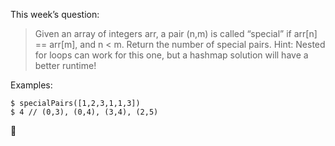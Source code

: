 This week’s question:
> Given an array of integers arr, a pair (n,m) is called “special” if arr[n] == arr[m], and n < m. Return the number of special pairs. Hint: Nested for loops can work for this one, but a hashmap solution will have a better runtime!

Examples:

```
$ specialPairs([1,2,3,1,1,3])
$ 4 // (0,3), (0,4), (3,4), (2,5)
```
💩
